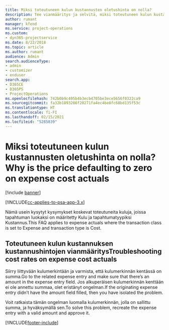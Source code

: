 ```yaml
---
title: Miksi toteutuneen kulun kustannusten oletushinta on nolla?
description: Tee vianmääritys ja selvitä, miksi toteutuneen kulun kustannuksen hinnan oletusarvo on 0.
author: rumant
manager: kfend
ms.service: project-operations
ms.custom:
- dyn365-projectservice
ms.date: 8/22/2018
ms.topic: article
ms.author: rumant
audience: Admin
search.audienceType:
- admin
- customizer
- enduser
search.app:
- D365CE
- D365PS
- ProjectOperations
ms.openlocfilehash: 742b0b9c495b4b3ecb4705be3ece5656f0322ca9
ms.sourcegitcommit: fa32b1893286f20271fa4ec4be8fc68bd135f53c
ms.translationtype: HT
ms.contentlocale: fi-FI
ms.lasthandoff: 02/15/2021
ms.locfileid: "5285839"
---
```

# <a name="why-is-the-price-defaulting-to-zero-on-expense-cost-actuals"></a><span data-ttu-id="3007d-103">Miksi toteutuneen kulun kustannusten oletushinta on nolla?</span><span class="sxs-lookup"><span data-stu-id="3007d-103">Why is the price defaulting to zero on expense cost actuals</span></span>

[!include [banner](../includes/psa-now-project-operations.md)]

[!INCLUDE[cc-applies-to-psa-app-3.x](../includes/cc-applies-to-psa-app-3x.md)]

<span data-ttu-id="3007d-104">Nämä usein kysytyt kysymykset koskevat toteutuneita kuluja, joissa tapahtuman luokaksi on määritetty Kulu ja tapahtumatyypiksi Kustannus.</span><span class="sxs-lookup"><span data-stu-id="3007d-104">This FAQ applies to expense actuals where the transaction class is set to Expense and transaction type is Cost.</span></span>

## <a name="troubleshooting-cost-rates-on-expense-cost-actuals"></a><span data-ttu-id="3007d-105">Toteutuneen kulun kustannuksen kustannushintojen vianmääritys</span><span class="sxs-lookup"><span data-stu-id="3007d-105">Troubleshooting cost rates on expense cost actuals</span></span>

<span data-ttu-id="3007d-106">Siirry liittyvään kulumerkintään ja varmista, että kulumerkinnän kentässä on summa.</span><span class="sxs-lookup"><span data-stu-id="3007d-106">Go to the related expense entry and make sure that there’s an amount in the expense entry field.</span></span> <span data-ttu-id="3007d-107">Jos alkuperäisen kulumerkinnän kenttään ei ole annettu summaa, olet eristänyt ongelman.</span><span class="sxs-lookup"><span data-stu-id="3007d-107">If the originating expense entry didn’t have the amount field filled, then you have isolated the problem.</span></span>
 
<span data-ttu-id="3007d-108">Voit ratkaista tämän ongelman luomalla kulumerkinnän, jolla on sallittu summa, ja hyväksymällä sen.</span><span class="sxs-lookup"><span data-stu-id="3007d-108">To solve this problem, recreate the expense entry with a valid amount and approve it.</span></span>


[!INCLUDE[footer-include](../includes/footer-banner.md)]